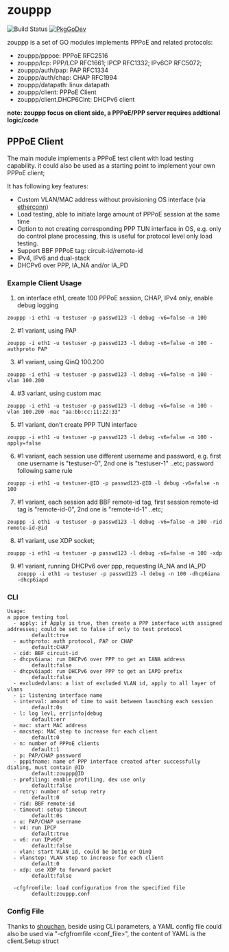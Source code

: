 # zouppp
![Build Status](https://github.com/gandalfast/zouppp/actions/workflows/main.yml/badge.svg)
[![PkgGoDev](https://pkg.go.dev/badge/github.com/gandalfast/zouppp)](https://pkg.go.dev/github.com/gandalfast/zouppp)

zouppp is a set of GO modules implements PPPoE and related protocols:

 * zouppp/pppoe: PPPoE RFC2516
 * zouppp/lcp: PPP/LCP RFC1661; IPCP RFC1332; IPv6CP RFC5072;
 * zouppp/auth/pap: PAP RFC1334
 * zouppp/auth/chap: CHAP RFC1994
 * zouppp/datapath: linux datapath
 * zouppp/client: PPPoE Client
 * zouppp/client.DHCP6Clnt: DHCPv6 client

**note: zouppp focus on client side, a PPPoE/PPP server requires addtional logic/code**

## PPPoE Client
The main module implements a PPPoE test client with load testing capability. it could also be used as a starting point to implement your own PPPoE client;

It has following key features:

- Custom VLAN/MAC address without provisioning OS interface (via [etherconn](https://github.com/hujun-open/etherconn))
- Load testing, able to initiate large amount of PPPoE session at the same time
- Option to not creating corresponding PPP TUN interface in OS, e.g. only do control plane processing, this is useful for protocol level only load testing.
- Support BBF PPPoE tag: circuit-id/remote-id
- IPv4, IPv6 and dual-stack
- DHCPv6 over PPP,  IA_NA and/or IA_PD
 

### Example Client Usage

1. on interface eth1, create 100 PPPoE session, CHAP, IPv4 only, enable debug logging

`zouppp -i eth1 -u testuser -p passwd123 -l debug -v6=false -n 100`

2. #1 variant, using PAP

`zouppp -i eth1 -u testuser -p passwd123 -l debug -v6=false -n 100 -authproto PAP`

3. #1 variant, using QinQ 100.200

`zouppp -i eth1 -u testuser -p passwd123 -l debug -v6=false -n 100 -vlan 100.200`

4. #3 variant, using custom mac 

`zouppp -i eth1 -u testuser -p passwd123 -l debug -v6=false -n 100 -vlan 100.200 -mac "aa:bb:cc:11:22:33"`

5. #1 variant, don't create PPP TUN interface

`zouppp -i eth1 -u testuser -p passwd123 -l debug -v6=false -n 100 -apply=false`

6. #1 variant, each session use different username and password, e.g. first one username is "testuser-0", 2nd one is "testuser-1" ..etc; password following same rule

`zouppp -i eth1 -u testuser-@ID -p passwd123-@ID -l debug -v6=false -n 100`

7. #1 variant, each session add BBF remote-id tag, first session remote-id tag is "remote-id-0", 2nd one is "remote-id-1" ..etc;

`zouppp -i eth1 -u testuser -p passwd123 -l debug -v6=false -n 100 -rid remote-id-@id`

8. #1 variant, use XDP socket;

`zouppp -i eth1 -u testuser -p passwd123 -l debug -v6=false -n 100 -xdp`

9. #1 variant, running DHCPv6 over ppp, requesting IA_NA and IA_PD
`zouppp -i eth1 -u testuser -p passwd123 -l debug -n 100 -dhcp6iana -dhcp6iapd`

### CLI

```
Usage:
a pppoe testing tool
  - apply: if Apply is true, then create a PPP interface with assigned addresses; could be set to false if only to test protocol
        default:true
  - authproto: auth protocol, PAP or CHAP
        default:CHAP
  - cid: BBF circuit-id
  - dhcpv6iana: run DHCPv6 over PPP to get an IANA address
        default:false
  - dhcpv6iapd: run DHCPv6 over PPP to get an IAPD prefix
        default:false
  - excludedvlans: a list of excluded VLAN id, apply to all layer of vlans
  - i: listening interface name
  - interval: amount of time to wait between launching each session
        default:0s
  - l: log levl, err|info|debug
        default:err
  - mac: start MAC address
  - macstep: MAC step to increase for each client
        default:0
  - n: number of PPPoE clients
        default:1
  - p: PAP/CHAP password
  - pppifname: name of PPP interface created after successfully dialing, must contain @ID
        default:zouppp@ID
  - profiling: enable profiling, dev use only
        default:false
  - retry: number of setup retry
        default:0
  - rid: BBF remote-id
  - timeout: setup timeout
        default:0s
  - u: PAP/CHAP username
  - v4: run IPCP
        default:true
  - v6: run IPv6CP
        default:false
  - vlan: start VLAN id, could be Dot1q or QinQ
  - vlanstep: VLAN step to increase for each client
        default:0
  - xdp: use XDP to forward packet
        default:false

  -cfgfromfile: load configuration from the specified file
        default:zouppp.conf

```
### Config File
Thanks to [shouchan](https://github.com/hujun-open/shouchan), beside using CLI parameters, a YAML config file could also be used via "-cfgfromfile <conf_file>", the content of YAML is the client.Setup struct 


